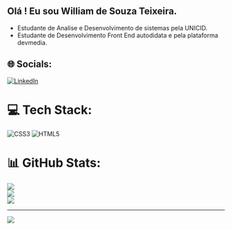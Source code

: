 ## Olá ! Eu sou William de Souza Teixeira.
- Estudante de Analise e Desenvolvimento de sistemas pela UNICID.<br>
- Estudante de Desenvolvimento Front End autodidata e pela plataforma devmedia.<br>


## 🌐 Socials:
[![LinkedIn](https://img.shields.io/badge/LinkedIn-%230077B5.svg?logo=linkedin&logoColor=white)](https://www.linkedin.com/in/william-souza-758330254/) 

# 💻 Tech Stack:
![CSS3](https://img.shields.io/badge/css3-%231572B6.svg?style=for-the-badge&logo=css3&logoColor=white) ![HTML5](https://img.shields.io/badge/html5-%23E34F26.svg?style=for-the-badge&logo=html5&logoColor=white)
# 📊 GitHub Stats:
![](https://github-readme-stats.vercel.app/api?username=WilliamSouzaTx&theme=radical&hide_border=false&include_all_commits=false&count_private=false)<br/>
![](https://github-readme-streak-stats.herokuapp.com/?user=WilliamSouzaTx&theme=radical&hide_border=false)<br/>
![](https://github-readme-stats.vercel.app/api/top-langs/?username=WilliamSouzaTx&theme=radical&hide_border=false&include_all_commits=false&count_private=false&layout=compact)

---
[![](https://visitcount.itsvg.in/api?id=WilliamSouzaTx&icon=0&color=0)](https://visitcount.itsvg.in)

<!-- Proudly created with GPRM ( https://gprm.itsvg.in ) -->
